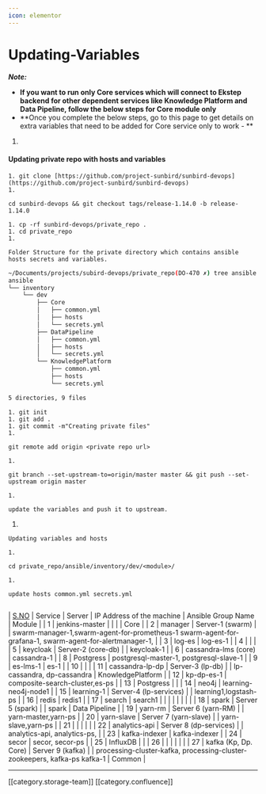 ```yaml
---
icon: elementor
---
```


# Updating-Variables

_**Note:**_

* **If you want to run only Core services which will connect to Ekstep backend for other dependent services like Knowledge Platform and Data Pipeline, follow the below steps for Core module only**
* \*\*Once you complete the below steps, go to this page to get details on extra variables that need to be added for Core service only to work - \*\*

1.

#### Updating private repo with hosts and variables

```
1. git clone [https://github.com/project-sunbird/sunbird-devops](https://github.com/project-sunbird/sunbird-devops)
1. 
```

```
cd sunbird-devops && git checkout tags/release-1.14.0 -b release-1.14.0
```

```
1. cp -rf sunbird-devops/private_repo .
1. cd private_repo
1. 
```

```
Folder Structure for the private directory which contains ansible hosts secrets and variables.
```

```bash
~/Documents/projects/subird-devops/private_repo(DO-470 ✗) tree ansible
ansible
└── inventory
    └── dev
        ├── Core
        │   ├── common.yml
        │   ├── hosts
        │   └── secrets.yml
        ├── DataPipeline
        │   ├── common.yml
        │   ├── hosts
        │   └── secrets.yml
        └── KnowledgePlatform
            ├── common.yml
            ├── hosts
            └── secrets.yml

5 directories, 9 files

```

```
1. git init
1. git add .
1. git commit -m"Creating private files"
1. 
```

```
git remote add origin <private repo url>
```

```
1. 
```

```
git branch --set-upstream-to=origin/master master && git push --set-upstream origin master
```

```
1. 
```

```
update the variables and push it to upstream.
```

1.

```
Updating variables and hosts
```

```
1. 
```

```
cd private_repo/ansible/inventory/dev/<module>/
```

```
1. 
```

```
update hosts common.yml secrets.yml
```

```
```

\| [S.NO](http://s.no) | Service | Server | IP Address of the machine | Ansible Group Name | Module | | 1 | jenkins-master | | | | Core | | 2 | manager | Server-1 (swarm) | | swarm-manager-1,swarm-agent-for-prometheus-1 swarm-agent-for-grafana-1, swarm-agent-for-alertmanager-1, | | 3 | log-es | log-es-1 | | 4 | | | | 5 | keycloak | Server-2 (core-db) | | keycloak-1 | | 6 | cassandra-lms (core) | cassandra-1 | | 8 | Postgress | postgresql-master-1, postgresql-slave-1 | | 9 | es-lms-1 | es-1 | | 10 | | | | 11 | cassandra-lp-dp | Server-3 (lp-db) | | lp-cassandra, dp-cassandra | KnowledgePlatform | | 12 | kp-dp-es-1 | composite-search-cluster,es-ps | | 13 | Postgress | | | 14 | neo4j | learning-neo4j-node1 | | 15 | learning-1 | Server-4 (lp-services) | | learning1,logstash-ps | | 16 | redis | redis1 | | 17 | search | search1 | | | | | | | | | 18 | spark | Server 5 (spark) | | spark | Data Pipeline | | 19 | yarn-rm | Server 6 (yarn-RM) | | yarn-master,yarn-ps | | 20 | yarn-slave | Server 7 (yarn-slave) | | yarn-slave,yarn-ps | | 21 | | | | | | 22 | analytics-api | Server 8 (dp-services) | | analytics-api, analytics-ps, | | 23 | kafka-indexer | kafka-indexer | | 24 | secor | secor, secor-ps | | 25 | InfluxDB | | | 26 | | | | | | | 27 | kafka (Kp, Dp. Core) | Server 9 (kafka) | | processing-cluster-kafka, processing-cluster-zookeepers, kafka-ps kafka-1 | Common |

***

\[\[category.storage-team]] \[\[category.confluence]]
